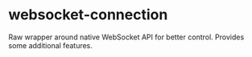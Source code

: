 # websocket-connection
Raw wrapper around native WebSocket API for better control. Provides some additional features.
